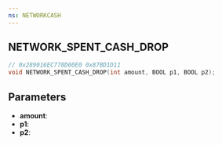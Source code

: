 ```yaml
---
ns: NETWORKCASH
---
```

## NETWORK_SPENT_CASH_DROP

```c
// 0x289016EC778D60E0 0x87BD1D11
void NETWORK_SPENT_CASH_DROP(int amount, BOOL p1, BOOL p2);
```


## Parameters
* **amount**: 
* **p1**: 
* **p2**: 

